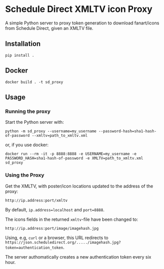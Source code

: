 # Schedule Direct XMLTV icon Proxy

A simple Python server to proxy token generation to download fanart/icons from
Schedule Direct, given an XMLTV file.

## Installation

```
pip install .
```

## Docker

```
docker build . -t sd_proxy
```

## Usage

### Running the proxy

Start the Python server with:

```
python -m sd_proxy --username=my_username --password-hash=sha1-hash-of-password --xmltv=path_to_xmltv.xml
```

or, if you use docker:

```
docker run --rm -it -p 8888:8888 -e USERNAME=my_username -e PASSWORD_HASH=sha1-hash-of-password -e XMLTV=path_to_xmltv.xml sd_proxy
```

### Using the Proxy

Get the XMLTV, with poster/icon locations updated to the address of the proxy:

```
http://ip.address:port/xmltv
```

By default, `ip.address=localhost` and `port=8888`.

The icons fields in the returned `xmltv`-file have been changed to:

```
http://ip.address:port/image/imagehash.jpg
```

Using, e.g, `curl` or a browser, this URL redirects to
`https://json.scheduledirect.org/...../imagehash.jpg?token=authentication_token`.

The server authomatically creates a new authentication token every six hour.
